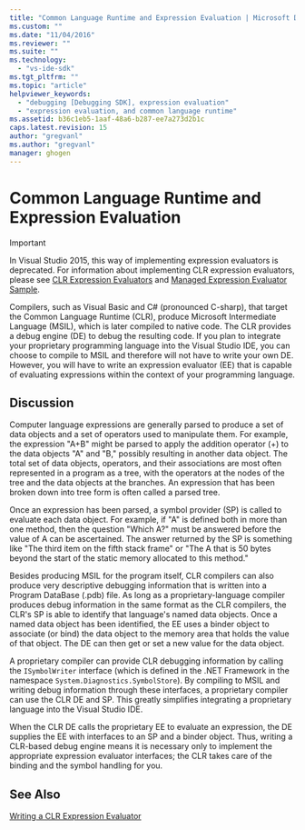 ```yaml
---
title: "Common Language Runtime and Expression Evaluation | Microsoft Docs"
ms.custom: ""
ms.date: "11/04/2016"
ms.reviewer: ""
ms.suite: ""
ms.technology: 
  - "vs-ide-sdk"
ms.tgt_pltfrm: ""
ms.topic: "article"
helpviewer_keywords: 
  - "debugging [Debugging SDK], expression evaluation"
  - "expression evaluation, and common language runtime"
ms.assetid: b36c1eb5-1aaf-48a6-b287-ee7a273d2b1c
caps.latest.revision: 15
author: "gregvanl"
ms.author: "gregvanl"
manager: ghogen
---
```

# Common Language Runtime and Expression Evaluation
> [!IMPORTANT]
>  In Visual Studio 2015, this way of implementing expression evaluators is deprecated. For information about implementing CLR expression evaluators, please see [CLR Expression Evaluators](https://github.com/Microsoft/ConcordExtensibilitySamples/wiki/CLR-Expression-Evaluators) and [Managed Expression Evaluator Sample](https://github.com/Microsoft/ConcordExtensibilitySamples/wiki/Managed-Expression-Evaluator-Sample).  
  
 Compilers, such as Visual Basic and C# (pronounced C-sharp), that target the Common Language Runtime (CLR), produce Microsoft Intermediate Language (MSIL), which is later compiled to native code. The CLR provides a debug engine (DE) to debug the resulting code. If you plan to integrate your proprietary programming language into the Visual Studio IDE, you can choose to compile to MSIL and therefore will not have to write your own DE. However, you will have to write an expression evaluator (EE) that is capable of evaluating expressions within the context of your programming language.  
  
## Discussion  
 Computer language expressions are generally parsed to produce a set of data objects and a set of operators used to manipulate them. For example, the expression "A+B" might be parsed to apply the addition operator (+) to the data objects "A" and "B," possibly resulting in another data object. The total set of data objects, operators, and their associations are most often represented in a program as a tree, with the operators at the nodes of the tree and the data objects at the branches. An expression that has been broken down into tree form is often called a parsed tree.  
  
 Once an expression has been parsed, a symbol provider (SP) is called to evaluate each data object. For example, if "A" is defined both in more than one method, then the question "Which A?" must be answered before the value of A can be ascertained. The answer returned by the SP is something like "The third item on the fifth stack frame" or "The A that is 50 bytes beyond the start of the static memory allocated to this method."  
  
 Besides producing MSIL for the program itself, CLR compilers can also produce very descriptive debugging information that is written into a Program DataBase (.pdb) file. As long as a proprietary-language compiler produces debug information in the same format as the CLR compilers, the CLR's SP is able to identify that language's named data objects. Once a named data object has been identified, the EE uses a binder object to associate (or bind) the data object to the memory area that holds the value of that object. The DE can then get or set a new value for the data object.  
  
 A proprietary compiler can provide CLR debugging information by calling the `ISymbolWriter` interface (which is defined in the .NET Framework in the namespace `System.Diagnostics.SymbolStore`). By compiling to MSIL and writing debug information through these interfaces, a proprietary compiler can use the CLR DE and SP. This greatly simplifies integrating a proprietary language into the Visual Studio IDE.  
  
 When the CLR DE calls the proprietary EE to evaluate an expression, the DE supplies the EE with interfaces to an SP and a binder object. Thus, writing a CLR-based debug engine means it is necessary only to implement the appropriate expression evaluator interfaces; the CLR takes care of the binding and the symbol handling for you.  
  
## See Also  
 [Writing a CLR Expression Evaluator](../../extensibility/debugger/writing-a-common-language-runtime-expression-evaluator.md)